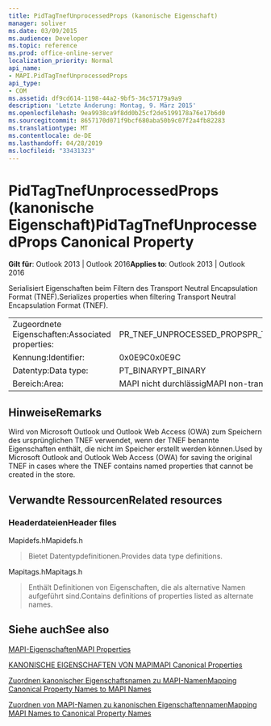 ```yaml
---
title: PidTagTnefUnprocessedProps (kanonische Eigenschaft)
manager: soliver
ms.date: 03/09/2015
ms.audience: Developer
ms.topic: reference
ms.prod: office-online-server
localization_priority: Normal
api_name:
- MAPI.PidTagTnefUnprocessedProps
api_type:
- COM
ms.assetid: df9cd614-1198-44a2-9bf5-36c57179a9a9
description: 'Letzte Änderung: Montag, 9. März 2015'
ms.openlocfilehash: 9ea9938ca9f8dd0b25cf2de5199178a76e17b6d0
ms.sourcegitcommit: 8657170d071f9bcf680aba50b9c07f2a4fb82283
ms.translationtype: MT
ms.contentlocale: de-DE
ms.lasthandoff: 04/28/2019
ms.locfileid: "33431323"
---
```

# <a name="pidtagtnefunprocessedprops-canonical-property"></a><span data-ttu-id="6afdc-103">PidTagTnefUnprocessedProps (kanonische Eigenschaft)</span><span class="sxs-lookup"><span data-stu-id="6afdc-103">PidTagTnefUnprocessedProps Canonical Property</span></span>

  
  
<span data-ttu-id="6afdc-104">**Gilt für**: Outlook 2013 | Outlook 2016</span><span class="sxs-lookup"><span data-stu-id="6afdc-104">**Applies to**: Outlook 2013 | Outlook 2016</span></span> 
  
<span data-ttu-id="6afdc-105">Serialisiert Eigenschaften beim Filtern des Transport Neutral Encapsulation Format (TNEF).</span><span class="sxs-lookup"><span data-stu-id="6afdc-105">Serializes properties when filtering Transport Neutral Encapsulation Format (TNEF).</span></span>
  
|||
|:-----|:-----|
|<span data-ttu-id="6afdc-106">Zugeordnete Eigenschaften:</span><span class="sxs-lookup"><span data-stu-id="6afdc-106">Associated properties:</span></span>  <br/> |<span data-ttu-id="6afdc-107">PR_TNEF_UNPROCESSED_PROPS</span><span class="sxs-lookup"><span data-stu-id="6afdc-107">PR_TNEF_UNPROCESSED_PROPS</span></span>  <br/> |
|<span data-ttu-id="6afdc-108">Kennung:</span><span class="sxs-lookup"><span data-stu-id="6afdc-108">Identifier:</span></span>  <br/> |<span data-ttu-id="6afdc-109">0x0E9C</span><span class="sxs-lookup"><span data-stu-id="6afdc-109">0x0E9C</span></span>  <br/> |
|<span data-ttu-id="6afdc-110">Datentyp:</span><span class="sxs-lookup"><span data-stu-id="6afdc-110">Data type:</span></span>  <br/> |<span data-ttu-id="6afdc-111">PT_BINARY</span><span class="sxs-lookup"><span data-stu-id="6afdc-111">PT_BINARY</span></span>  <br/> |
|<span data-ttu-id="6afdc-112">Bereich:</span><span class="sxs-lookup"><span data-stu-id="6afdc-112">Area:</span></span>  <br/> |<span data-ttu-id="6afdc-113">MAPI nicht durchlässig</span><span class="sxs-lookup"><span data-stu-id="6afdc-113">MAPI non-transmittable</span></span>  <br/> |
   
## <a name="remarks"></a><span data-ttu-id="6afdc-114">Hinweise</span><span class="sxs-lookup"><span data-stu-id="6afdc-114">Remarks</span></span>

<span data-ttu-id="6afdc-115">Wird von Microsoft Outlook und Outlook Web Access (OWA) zum Speichern des ursprünglichen TNEF verwendet, wenn der TNEF benannte Eigenschaften enthält, die nicht im Speicher erstellt werden können.</span><span class="sxs-lookup"><span data-stu-id="6afdc-115">Used by Microsoft Outlook and Outlook Web Access (OWA) for saving the original TNEF in cases where the TNEF contains named properties that cannot be created in the store.</span></span>
  
## <a name="related-resources"></a><span data-ttu-id="6afdc-116">Verwandte Ressourcen</span><span class="sxs-lookup"><span data-stu-id="6afdc-116">Related resources</span></span>

### <a name="header-files"></a><span data-ttu-id="6afdc-117">Headerdateien</span><span class="sxs-lookup"><span data-stu-id="6afdc-117">Header files</span></span>

<span data-ttu-id="6afdc-118">Mapidefs.h</span><span class="sxs-lookup"><span data-stu-id="6afdc-118">Mapidefs.h</span></span>
  
> <span data-ttu-id="6afdc-119">Bietet Datentypdefinitionen.</span><span class="sxs-lookup"><span data-stu-id="6afdc-119">Provides data type definitions.</span></span>
    
<span data-ttu-id="6afdc-120">Mapitags.h</span><span class="sxs-lookup"><span data-stu-id="6afdc-120">Mapitags.h</span></span>
  
> <span data-ttu-id="6afdc-121">Enthält Definitionen von Eigenschaften, die als alternative Namen aufgeführt sind.</span><span class="sxs-lookup"><span data-stu-id="6afdc-121">Contains definitions of properties listed as alternate names.</span></span>
    
## <a name="see-also"></a><span data-ttu-id="6afdc-122">Siehe auch</span><span class="sxs-lookup"><span data-stu-id="6afdc-122">See also</span></span>



[<span data-ttu-id="6afdc-123">MAPI-Eigenschaften</span><span class="sxs-lookup"><span data-stu-id="6afdc-123">MAPI Properties</span></span>](mapi-properties.md)
  
[<span data-ttu-id="6afdc-124">KANONISCHE EIGENSCHAFTEN VON MAPI</span><span class="sxs-lookup"><span data-stu-id="6afdc-124">MAPI Canonical Properties</span></span>](mapi-canonical-properties.md)
  
[<span data-ttu-id="6afdc-125">Zuordnen kanonischer Eigenschaftsnamen zu MAPI-Namen</span><span class="sxs-lookup"><span data-stu-id="6afdc-125">Mapping Canonical Property Names to MAPI Names</span></span>](mapping-canonical-property-names-to-mapi-names.md)
  
[<span data-ttu-id="6afdc-126">Zuordnen von MAPI-Namen zu kanonischen Eigenschaftennamen</span><span class="sxs-lookup"><span data-stu-id="6afdc-126">Mapping MAPI Names to Canonical Property Names</span></span>](mapping-mapi-names-to-canonical-property-names.md)

